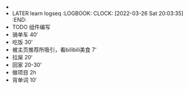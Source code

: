 -
- LATER learn logseq
  :LOGBOOK:
  CLOCK: [2022-03-26 Sat 20:03:35]
  :END:
- TODO 组件编写
- 骑单车 40‘
- 吃饭 30’
- 被主页推荐所吸引，看bilibili美食 7‘
- 拉屎 20‘
- 回家 20-30’
- 做项目 2h
- 背单词 10‘